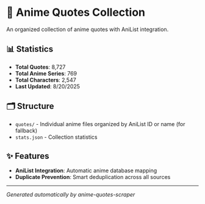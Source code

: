 # 🎌 Anime Quotes Collection

An organized collection of anime quotes with AniList integration.

## 📊 Statistics

- **Total Quotes**: 8,727
- **Total Anime Series**: 769
- **Total Characters**: 2,547
- **Last Updated**: 8/20/2025

## 🗂️ Structure

- `quotes/` - Individual anime files organized by AniList ID or name  (for fallback)
- `stats.json` - Collection statistics

## ✨ Features

- **AniList Integration**: Automatic anime database mapping
- **Duplicate Prevention**: Smart deduplication across all sources

---
*Generated automatically by anime-quotes-scraper*
